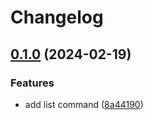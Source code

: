 # Changelog

## [0.1.0](https://github.com/mshrtsr/gh-iteration/compare/v0.0.1...v0.1.0) (2024-02-19)


### Features

* add list command ([8a44190](https://github.com/mshrtsr/gh-iteration/commit/8a44190af04684a41b200e6118793288a697f64d))
